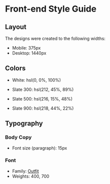 # Front-end Style Guide

## Layout

The designs were created to the following widths:

- Mobile: 375px
- Desktop: 1440px

> 

## Colors

- White: hsl(0, 0%, 100%)

- Slate 300: hsl(212, 45%, 89%)
- Slate 500: hsl(216, 15%, 48%)
- Slate 900: hsl(218, 44%, 22%)

## Typography

### Body Copy

- Font size (paragraph): 15px

### Font

 - Family: [Outfit](https://fonts.google.com/specimen/Outfit)
 - Weights: 400, 700


